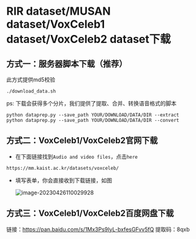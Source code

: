 # RIR dataset/MUSAN dataset/VoxCeleb1 dataset/VoxCeleb2 dataset下载
## 方式一：服务器脚本下载（推荐）
此方式提供md5校验
```
./download_data.sh
```
ps: 下载会获得多个分片，我们提供了提取、合并、转换语音格式的脚本
```
python dataprep.py --save_path YOUR/DOWNLOAD/DATA/DIR --extract
python dataprep.py --save_path YOUR/DOWNLOAD/DATA/DIR --convert
```
## 方式二：VoxCeleb1/VoxCeleb2官网下载

- 在下面链接找到`Audio and video files`，点击`here`

```
https://mm.kaist.ac.kr/datasets/voxceleb/
```

- 填写表单，你会直接收到下载链接，如图

  ![image-20230426110029928](https://cdn.jsdelivr.net/gh/su-co/Image@main/img/image-20230426110029928.png)

## 方式三：VoxCeleb1/VoxCeleb2百度网盘下载
链接：https://pan.baidu.com/s/1Mx3Ps9IyL-bxfesGFvv5fQ
提取码：8qxb
